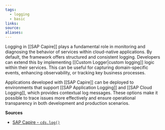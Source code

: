 ```yaml
---
tags:
  - logging
  - basic
links:
source:
aliases:
---
```

Logging in [[SAP Capire]] plays a fundamental role in monitoring and diagnosing the behavior of services within cloud-native applications. By default, the framework offers structured and consistent logging. Developers can extend this by implementing [[Custom Logger|custom logging]] logic within their services. This can be useful for capturing domain-specific events, enhancing observability, or tracking key business processes.

Applications developed with [[SAP Capire]] can be deployed to environments that support [[SAP Application Logging]] and [[SAP Cloud Logging]], which provides contextual log messages. These options make it possible to trace issues more effectively and ensure operational transparency in both development and production scenarios.


**Sources**
- [SAP Capire - `cds.log()`](https://cap.cloud.sap/docs/node.js/cds-log#minimalistic-logging-facade)